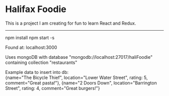 <h1>Halifax Foodie</h1>

This is a project I am creating for fun to learn React and Redux.

<hr>

npm install
npm start -s

Found at: localhost:3000

Uses mongoDB with database "mongodb://localhost:27017/haliFoodie" containing collection "restaurants"

Example data to insert into db: <br>
{name="The Bicycle Thief", location="Lower Water Street", rating: 5, comment="Great pasta!"},
{name="2 Doors Down", location="Barrington Street", rating: 4, comment="Great burgers!"}
